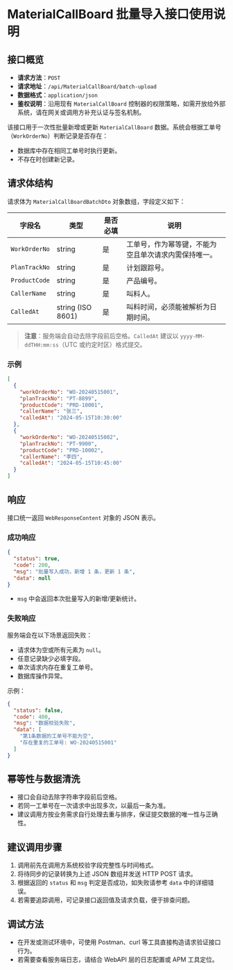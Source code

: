 # MaterialCallBoard 批量导入接口使用说明

## 接口概览
- **请求方法**：`POST`
- **请求地址**：`/api/MaterialCallBoard/batch-upload`
- **数据格式**：`application/json`
- **鉴权说明**：沿用现有 `MaterialCallBoard` 控制器的权限策略，如需开放给外部系统，请在网关或调用方补充认证与签名机制。

该接口用于一次性批量新增或更新 `MaterialCallBoard` 数据。系统会根据工单号（`WorkOrderNo`）判断记录是否存在：

- 数据库中存在相同工单号时执行更新。
- 不存在时创建新记录。

## 请求体结构
请求体为 `MaterialCallBoardBatchDto` 对象数组，字段定义如下：

| 字段名 | 类型 | 是否必填 | 说明 |
| --- | --- | --- | --- |
| `WorkOrderNo` | string | 是 | 工单号，作为幂等键，不能为空且单次请求内需保持唯一。 |
| `PlanTrackNo` | string | 是 | 计划跟踪号。 |
| `ProductCode` | string | 是 | 产品编号。 |
| `CallerName` | string | 是 | 叫料人。 |
| `CalledAt` | string (ISO 8601) | 是 | 叫料时间，必须能被解析为日期时间。 |

> **注意**：服务端会自动去除字段前后空格。`CalledAt` 建议以 `yyyy-MM-ddTHH:mm:ss`（UTC 或约定时区）格式提交。

### 示例
```json
[
  {
    "workOrderNo": "WO-20240515001",
    "planTrackNo": "PT-8899",
    "productCode": "PRD-10001",
    "callerName": "张三",
    "calledAt": "2024-05-15T10:30:00"
  },
  {
    "workOrderNo": "WO-20240515002",
    "planTrackNo": "PT-9900",
    "productCode": "PRD-10002",
    "callerName": "李四",
    "calledAt": "2024-05-15T10:45:00"
  }
]
```

## 响应
接口统一返回 `WebResponseContent` 对象的 JSON 表示。

### 成功响应
```json
{
  "status": true,
  "code": 200,
  "msg": "批量写入成功，新增 1 条，更新 1 条",
  "data": null
}
```

- `msg` 中会返回本次批量写入的新增/更新统计。

### 失败响应
服务端会在以下场景返回失败：

- 请求体为空或所有元素为 `null`。
- 任意记录缺少必填字段。
- 单次请求内存在重复工单号。
- 数据库操作异常。

示例：
```json
{
  "status": false,
  "code": 400,
  "msg": "数据校验失败",
  "data": [
    "第1条数据的工单号不能为空",
    "存在重复的工单号: WO-20240515001"
  ]
}
```

## 幂等性与数据清洗
- 接口会自动去除字符串字段前后空格。
- 若同一工单号在一次请求中出现多次，以最后一条为准。
- 建议调用方按业务需求自行处理去重与排序，保证提交数据的唯一性与正确性。

## 建议调用步骤
1. 调用前先在调用方系统校验字段完整性与时间格式。
2. 将待同步的记录转换为上述 JSON 数组并发送 HTTP POST 请求。
3. 根据返回的 `status` 和 `msg` 判定是否成功，如失败请参考 `data` 中的详细错误。
4. 若需要追踪调用，可记录接口返回值及请求负载，便于排查问题。

## 调试方法
- 在开发或测试环境中，可使用 Postman、curl 等工具直接构造请求验证接口行为。
- 若需要查看服务端日志，请结合 WebAPI 层的日志配置或 APM 工具定位。

